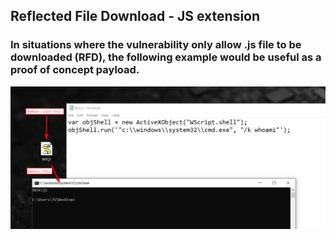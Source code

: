 ## Reflected File Download - JS extension
### In situations where the vulnerability only allow .js file to be downloaded (RFD), the following example would be useful as a proof of concept payload.
![JS Extension payload](https://github.com/breaktoprotect/rfd_js/blob/master/rfd%20using%20js%20extension.png)
